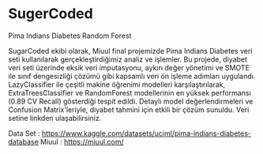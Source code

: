 # SugerCoded
Pima Indians Diabetes Random Forest

SugarCoded ekibi olarak, Miuul final projemizde Pima Indians Diabetes veri seti kullanılarak gerçekleştirdiğimiz analiz ve işlemler. Bu projede, diyabet veri seti üzerinde eksik veri imputasyonu, aykırı değer yönetimi ve SMOTE ile sınıf dengesizliği çözümü gibi kapsamlı veri ön işleme adımları uygulandı. LazyClassifier ile çeşitli makine öğrenimi modelleri karşılaştırılarak, ExtraTreesClassifier ve RandomForest modellerinin en yüksek performansı (0.89 CV Recall) gösterdiği tespit edildi. Detaylı model değerlendirmeleri ve Confusion Matrix'leriyle, diyabet tahmini için etkili bir çözüm sunuldu. Veri setine linkden ulaşabilirsiniz.







Data Set : https://www.kaggle.com/datasets/uciml/pima-indians-diabetes-database
Miuul : https://miuul.com/
